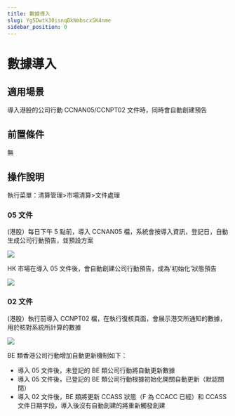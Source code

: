 ```yaml
---
title: 數據導入
slug: Yg5Dwtk30isnqBkNmbscxSK4nme
sidebar_position: 0
---
```



# 數據導入

## 適用場景

導入港股的公司行動 CCNAN05/CCNPT02 文件時，同時會自動創建預告

## 前置條件

無

## 操作說明

執行菜單：清算管理&gt;市場清算&gt;文件處理

### 05 文件

(港股）每日下午 5 點前，導入 CCNAN05 檔，系統會按導入資訊，登記日，自動生成公司行動預告，並預設方案

<img src="/assets/MHOnbYorToFsDFxMTmEcW92Snae.png" src-width="3358" src-height="1224" align="center"/>

HK 市場在導入 05 文件後，會自動創建公司行動預告，成為'初始化'狀態預告

<img src="/assets/V0WXbKhHIoiJphxrjYkckRCEnmo.png" src-width="3320" src-height="1614" align="center"/>

### 02 文件

(港股）執行前導入 CCNPT02 檔，在執行復核頁面，會展示港交所通知的數據，用於核對系統所計算的數據

<img src="/assets/RljRbu9NXoIuW1xdVqnczo8hnZg.png" src-width="3356" src-height="1210" align="center"/>

BE 類香港公司行動增加自動更新機制如下：

- 導入 05 文件後，未登記的 BE 類公司行動將自動更新數據
- 導入 05 文件後，已登記的 BE 類公司行動根據初始化開關自動更新（默認關閉）
- 導入 02 文件後，BE 類將更新 CCASS 狀態（F 為 CCACC 已經）和 CCASS 文件日期字段，導入後沒有自動創建的將重新觸發創建
    
